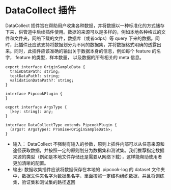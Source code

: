 # DataCollect 插件

DataCollect 插件旨在帮助用户收集各种数据，并将数据以一种标准化的方式储存下来，供管道中后续插件使用。数据的来源可以是多样的，例如本地各种格式的文件和文件夹，网络下载的文件，数据库（或者odps）等 query 下来的数据。同时，此插件还应该支持将数据划分为不同的数据集，并将数据格式明确的透露出来。同时，此插件应该准确的输出关于数据本身的信息，例如每个 feature 的名字， feature 的类型，样本数量， 以及数据的所有相关的 meta 信息。
```
export interface OriginSampleData {
  trainDataPath: string;
  testDataPath?: string;
  validationDataPath?: string;
}

interface PipcookPlugin {
}

export interface ArgsType {
  [key: string]: any;
}

interface DataCollectType extends PipcookPlugin {
  (args?: ArgsType): Promise<OriginSampleData>; 
}
```

- 输入： DataCollect 不强制有输入的参数，原则上插件内部可以从任意来源和途径获取数据，并按照一定的原则划分为数据集和测试集。我们推荐指定数据来源的类型（例如是本地文件存储还是需要从网络下载），这样能帮助使用者更加清晰的配置。
- 输出: 数据收集插件应该将数据保存在本地的 .pipcook-log 的 dataset 文件夹中，数据文件夹名字为数据集名字，里面按照一定结构组织数据，并且将训练集，验证集和测试集的路径返回
